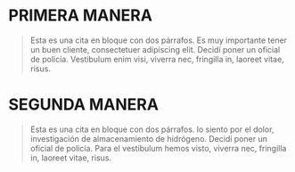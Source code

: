 # PRIMERA MANERA
> Esta es una cita en bloque con dos párrafos. Es muy importante tener un buen cliente,
> consectetuer adipiscing elit. Decidí poner un oficial de policía.
> Vestibulum enim visi, viverra nec, fringilla in, laoreet vitae, risus.


# SEGUNDA MANERA
> Esta es una cita en bloque con dos párrafos. lo siento por el dolor,
investigación de almacenamiento de hidrógeno. Decidí poner un oficial de policía.
Para el vestibulum hemos visto, viverra nec, fringilla in, laoreet vitae, risus.
